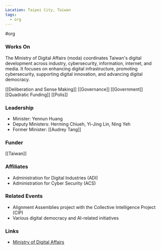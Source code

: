 ```yaml
---
Location: Taipei City, Taiwan
tags:
  - org
---
```

#org

### Works On
The Ministry of Digital Affairs (moda) coordinates Taiwan's digital development across industry, cybersecurity, information, internet, and media. It focuses on enhancing digital infrastructure, promoting cybersecurity, supporting digital innovation, and advancing digital democracy.

[[Deliberation and Sense Making]]
[[Governance]]
[[Government]]
[[Quadratic Funding]]
[[Polis]]

### Leadership
- Minister: Yennun Huang
- Deputy Ministers: Herming Chiueh, Yi-Jing Lin, Ning Yeh
- Former Minister: [[Audrey Tang]]

### Funder
[[Taiwan]]

### Affiliates
- Administration for Digital Industries (ADI)
- Administration for Cyber Security (ACS)

### Related Events
- Alignment Assemblies project with the Collective Intelligence Project (CIP)
- Various digital democracy and AI-related initiatives

### Links
- [Ministry of Digital Affairs](https://moda.gov.tw)
